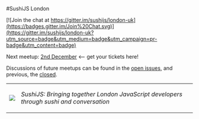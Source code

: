 #SushiJS London

[![Join the chat at https://gitter.im/sushijs/london-uk](https://badges.gitter.im/Join%20Chat.svg)](https://gitter.im/sushijs/london-uk?utm_source=badge&utm_medium=badge&utm_campaign=pr-badge&utm_content=badge)

Next meetup: [2nd December](https://ti.to/sushijs-ldn/sushijs-london-final-2015) <-- get your tickets here!

Discussions of future meetups can be found in the [open issues](https://github.com/sushijs/london-uk/issues?page=1&state=open), and previous, the [closed](https://github.com/sushijs/london-uk/issues?page=1&state=closed).

<table style="border-collapse: collapse">
  <tr>
    <td>
      <img src="http://www.gravatar.com/avatar/d32635f156e30c2f863ec95af93aef18.jpg?s=150">
    </td>
    <td>
      <p><em>SushiJS: Bringing together London JavaScript developers through sushi and conversation</em></p>
    </td>
  </tr>
</table>
